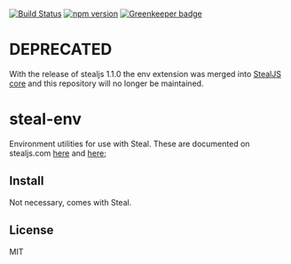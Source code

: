 [![Build Status](https://travis-ci.org/stealjs/steal-env.svg?branch=master)](https://travis-ci.org/stealjs/steal-env)
[![npm version](https://badge.fury.io/js/steal-env.svg)](http://badge.fury.io/js/steal-env) [![Greenkeeper badge](https://badges.greenkeeper.io/stealjs/steal-env.svg)](https://greenkeeper.io/)

# DEPRECATED
With the release of stealjs 1.1.0 the env extension was merged into [StealJS core](https://github.com/stealjs/steal/pull/1023) and this repository will no longer be maintained.

# steal-env

Environment utilities for use with Steal. These are documented on stealjs.com [here](http://stealjs.com/docs/System.isEnv.html) and [here](http://stealjs.com/docs/System.isPlatform.html);

## Install

Not necessary, comes with Steal.

## License

MIT
